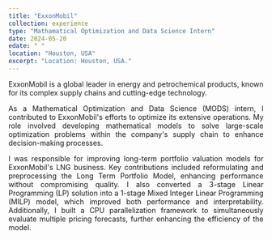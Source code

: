 ```yaml
---
title: "ExxonMobil"
collection: experience
type: "Mathamatical Optimization and Data Science Intern"
date: 2024-05-20
edate: " "
location: "Houston, USA"
excerpt: "Location: Houston, USA."
---
```


<div style="text-align: justify;">
<p> ExxonMobil is a global leader in energy and petrochemical products, known for its complex supply chains and cutting-edge technology.</p> 
<p> As a Mathematical Optimization and Data Science (MODS) intern, I contributed to ExxonMobil's efforts to optimize its extensive operations. My role involved developing mathematical models to solve large-scale optimization problems within the company's supply chain to enhance decision-making processes. </p> 
<p> I was responsible for improving long-term portfolio valuation models for ExxonMobil's LNG business. Key contributions included reformulating and preprocessing the Long Term Portfolio Model, enhancing performance without compromising quality. I also converted a 3-stage Linear Programming (LP) solution into a 1-stage Mixed Integer Linear Programming (MILP) model, which improved both performance and interpretability. Additionally, I built a CPU parallelization framework to simultaneously evaluate multiple pricing forecasts, further enhancing the efficiency of the model. </p> 
</div>
